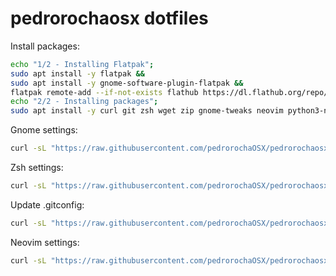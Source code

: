 # pedrorochaosx dotfiles
Install packages:
```bash
echo "1/2 - Installing Flatpak";
sudo apt install -y flatpak &&
sudo apt install -y gnome-software-plugin-flatpak &&
flatpak remote-add --if-not-exists flathub https://dl.flathub.org/repo/flathub.flatpakrepo;
echo "2/2 - Installing packages";
sudo apt install -y curl git zsh wget zip gnome-tweaks neovim python3-neovim transmission file-roller vlc htop audacious cheese;
```
Gnome settings:
```bash
curl -sL "https://raw.githubusercontent.com/pedrorochaOSX/pedrorochaosx-config/refs/heads/main/gnome-settings.sh" | bash
```
Zsh settings:
```bash
curl -sL "https://raw.githubusercontent.com/pedrorochaOSX/pedrorochaosx-config/refs/heads/main/zsh-config.sh" | bash
```
Update .gitconfig:
```bash
curl -sL "https://raw.githubusercontent.com/pedrorochaOSX/pedrorochaosx-config/refs/heads/main/update_git_config.sh" | bash
```
Neovim settings:
```bash
curl -sL "https://raw.githubusercontent.com/pedrorochaOSX/pedrorochaosx-config/refs/heads/main/neovim-config.sh" | bash
```
